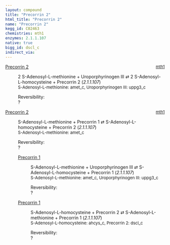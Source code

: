 ```yaml
---
layout: compound
title: "Precorrin 2"
html_title: "Precorrin 2"
name: "Precorrin 2"
kegg_id: C02463
chemistries: mth1
enzymes: 2.1.1.107
native: true
bigg_id: dscl_c
indirect_via:
---
```

<dl><dt class='rs-product'><a href='{{ site.url }}{{ site.baseurl }}/compounds/C02463' class='link-dark' data-bs-toggle='tooltip' data-bs-html='true' data-bs-title='KEGG: C02463'>Precorrin 2</a><span style='float: right; max-width: 40%'><a href='{{ site.url }}{{ site.baseurl }}/chemistries/mth1' class='link-dark opacity-50' style='font-size: small; word-wrap: anywhere;'>mth1</a></span></dt><dd><p>2 S-Adenosyl-L-methionine + Uroporphyrinogen III &#8644; 2 S-Adenosyl-L-homocysteine + Precorrin 2 (<i>2.1.1.107</i>)<br /><span style='font-size: small;'><span data-bs-toggle='tooltip' data-bs-html='true' data-bs-title='KEGG: C00019'>S-Adenosyl-L-methionine</span>: amet_c, <span data-bs-toggle='tooltip' data-bs-html='true' data-bs-title='KEGG: C01051'>Uroporphyrinogen III</span>: uppg3_c</span><br /><div class="reversibility_info">Reversibility: <div class="progress"><div class="progress-bar bg-light" role="progressbar" style="width: 100%" aria-valuenow="0" aria-valuemin="0" aria-valuemax="100"></div></div><span>?</span><div class="progress"><div class="progress-bar bg-light" role="progressbar" style="width: 100%" aria-valuenow="0" aria-valuemin="0" aria-valuemax="10"></div></div></div></p><dl></dl></dd></dl><dl><dt class='rs-product'><a href='{{ site.url }}{{ site.baseurl }}/compounds/C02463' class='link-dark' data-bs-toggle='tooltip' data-bs-html='true' data-bs-title='KEGG: C02463'>Precorrin 2</a><span style='float: right; max-width: 40%'><a href='{{ site.url }}{{ site.baseurl }}/chemistries/mth1' class='link-dark opacity-50' style='font-size: small; word-wrap: anywhere;'>mth1</a></span></dt><dd><p>S-Adenosyl-L-methionine + Precorrin 1 &#8644; S-Adenosyl-L-homocysteine + Precorrin 2 (<i>2.1.1.107</i>)<br /><span style='font-size: small;'><span data-bs-toggle='tooltip' data-bs-html='true' data-bs-title='KEGG: C00019'>S-Adenosyl-L-methionine</span>: amet_c</span><br /><div class="reversibility_info">Reversibility: <div class="progress"><div class="progress-bar bg-light" role="progressbar" style="width: 100%" aria-valuenow="0" aria-valuemin="0" aria-valuemax="100"></div></div><span>?</span><div class="progress"><div class="progress-bar bg-light" role="progressbar" style="width: 100%" aria-valuenow="0" aria-valuemin="0" aria-valuemax="10"></div></div></div></p><dl><dt><a href='{{ site.url }}{{ site.baseurl }}/compounds/C15527' class='link-dark' data-bs-toggle='tooltip' data-bs-html='true' data-bs-title='KEGG: C15527'>Precorrin 1</a><span style='float: right; max-width: 40%'><a href='{{ site.url }}{{ site.baseurl }}/chemistries/None' class='link-dark opacity-50' style='font-size: small; word-wrap: anywhere;'></a></span></dt><dd><p>S-Adenosyl-L-methionine + Uroporphyrinogen III &#8644; S-Adenosyl-L-homocysteine + Precorrin 1 (<i>2.1.1.107</i>)<br /><span style='font-size: small;'><span data-bs-toggle='tooltip' data-bs-html='true' data-bs-title='KEGG: C00019'>S-Adenosyl-L-methionine</span>: amet_c, <span data-bs-toggle='tooltip' data-bs-html='true' data-bs-title='KEGG: C01051'>Uroporphyrinogen III</span>: uppg3_c</span><br /><div class="reversibility_info">Reversibility: <div class="progress"><div class="progress-bar bg-light" role="progressbar" style="width: 100%" aria-valuenow="0" aria-valuemin="0" aria-valuemax="100"></div></div><span>?</span><div class="progress"><div class="progress-bar bg-light" role="progressbar" style="width: 100%" aria-valuenow="0" aria-valuemin="0" aria-valuemax="10"></div></div></div></p><dl></dl></dd><dt><a href='{{ site.url }}{{ site.baseurl }}/compounds/C15527' class='link-dark' data-bs-toggle='tooltip' data-bs-html='true' data-bs-title='KEGG: C15527'>Precorrin 1</a><span style='float: right; max-width: 40%'><a href='{{ site.url }}{{ site.baseurl }}/chemistries/None' class='link-dark opacity-50' style='font-size: small; word-wrap: anywhere;'></a></span></dt><dd><p>S-Adenosyl-L-homocysteine + Precorrin 2 &#8644; S-Adenosyl-L-methionine + Precorrin 1 (<i>2.1.1.107</i>)<br /><span style='font-size: small;'><span data-bs-toggle='tooltip' data-bs-html='true' data-bs-title='KEGG: C00021'>S-Adenosyl-L-homocysteine</span>: ahcys_c, <span data-bs-toggle='tooltip' data-bs-html='true' data-bs-title='KEGG: C02463'>Precorrin 2</span>: dscl_c</span><br /><div class="reversibility_info">Reversibility: <div class="progress"><div class="progress-bar bg-light" role="progressbar" style="width: 100%" aria-valuenow="0" aria-valuemin="0" aria-valuemax="100"></div></div><span>?</span><div class="progress"><div class="progress-bar bg-light" role="progressbar" style="width: 100%" aria-valuenow="0" aria-valuemin="0" aria-valuemax="10"></div></div></div></p><dl></dl></dd></dl></dd></dl>